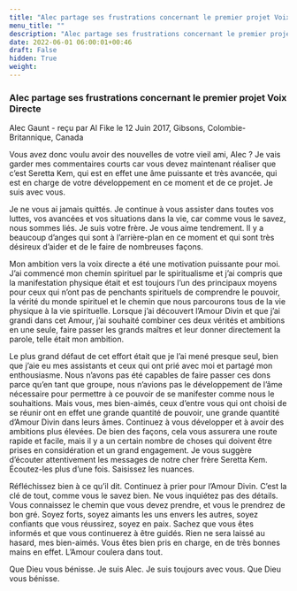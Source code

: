 ```yaml
---
title: "Alec partage ses frustrations concernant le premier projet Voix Directe"
menu_title: ""
description: "Alec partage ses frustrations concernant le premier projet Voix Directe"
date: 2022-06-01 06:00:01+00:46
draft: False
hidden: True
weight:
---
```

### Alec partage ses frustrations concernant le premier projet Voix Directe

Alec Gaunt - reçu par Al Fike le 12 Juin 2017, Gibsons, Colombie-Britannique, Canada

Vous avez donc voulu avoir des nouvelles de votre vieil ami, Alec ? Je vais garder mes commentaires courts car vous devez maintenant réaliser que c’est Seretta Kem, qui est en effet une âme puissante et très avancée, qui est en charge de votre développement en ce moment et de ce projet. Je suis avec vous.

Je ne vous ai jamais quittés. Je continue à vous assister dans toutes vos luttes, vos avancées et vos situations dans la vie, car comme vous le savez, nous sommes liés. Je suis votre frère. Je vous aime tendrement. Il y a beaucoup d’anges qui sont à l’arrière-plan en ce moment et qui sont très désireux d’aider et de le faire de nombreuses façons.

Mon ambition vers la voix directe a été une motivation puissante pour moi. J’ai commencé mon chemin spirituel par le spiritualisme et j’ai compris que la manifestation physique était et est toujours l’un des principaux moyens pour ceux qui n’ont pas de penchants spirituels de comprendre le pouvoir, la vérité du monde spirituel et le chemin que nous parcourons tous de la vie physique à la vie spirituelle. Lorsque j’ai découvert l’Amour Divin et que j’ai grandi dans cet Amour, j’ai souhaité combiner ces deux vérités et ambitions en une seule, faire passer les grands maîtres et leur donner directement la parole, telle était mon ambition.

Le plus grand défaut de cet effort était que je l’ai mené presque seul, bien que j’aie eu mes assistants et ceux qui ont prié avec moi et partagé mon enthousiasme. Nous n’avons pas été capables de faire passer ces dons parce qu’en tant que groupe, nous n’avions pas le développement de l’âme nécessaire pour permettre à ce pouvoir de se manifester comme nous le souhaitions. Mais vous, mes bien-aimés, ceux d’entre vous qui ont choisi de se réunir ont en effet une grande quantité de pouvoir, une grande quantité d’Amour Divin dans leurs âmes. Continuez à vous développer et à avoir des ambitions plus élevées. De bien des façons, cela vous assurera une route rapide et facile, mais il y a un certain nombre de choses qui doivent être prises en considération et un grand engagement. Je vous suggère d’écouter attentivement les messages de notre cher frère Seretta Kem. Écoutez-les plus d’une fois. Saisissez les nuances.

Réfléchissez bien à ce qu’il dit. Continuez à prier pour l’Amour Divin. C’est la clé de tout, comme vous le savez bien. Ne vous inquiétez pas des détails. Vous connaissez le chemin que vous devez prendre, et vous le prendrez de bon gré. Soyez forts, soyez aimants les uns envers les autres, soyez confiants que vous réussirez, soyez en paix. Sachez que vous êtes informés et que vous continuerez à être guidés. Rien ne sera laissé au hasard, mes bien-aimés. Vous êtes bien pris en charge, en de très bonnes mains en effet. L’Amour coulera dans tout.

Que Dieu vous bénisse. Je suis Alec. Je suis toujours avec vous. Que Dieu vous bénisse.



